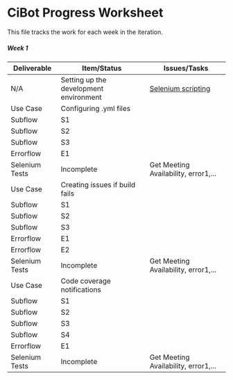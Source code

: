 # CiBot Progress Worksheet

This file tracks the work for each week in the iteration.

##### Week 1

| Deliverable   | Item/Status   |  Issues/Tasks
| ------------- | ------------  |  ------------
| N/A      | Setting up the development environment         | [Selenium scripting](https://www.pivotaltracker.com/story/show/151828818)
| Use Case      | Configuring .yml files         | &nbsp;
| Subflow      | S1             |  &nbsp;
| Subflow      | S2             |  &nbsp;
| Subflow      | S3             |  &nbsp;
| Errorflow    | E1             |  &nbsp;
| Selenium Tests| Incomplete    | Get Meeting Availability, error1,...
| Use Case      | Creating issues if build fails         | &nbsp;
| Subflow      | S1             |  &nbsp;
| Subflow      | S2             |  &nbsp;
| Subflow      | S3             |  &nbsp;
| Errorflow    | E1             |  &nbsp;
| Errorflow    | E2             |  &nbsp;
| Selenium Tests| Incomplete    | Get Meeting Availability, error1,...
| Use Case      | Code coverage notifications        | &nbsp;
| Subflow      | S1             |  &nbsp;
| Subflow      | S2             |  &nbsp;
| Subflow      | S3             |  &nbsp;
| Subflow      | S4             |  &nbsp;
| Errorflow    | E1             |  &nbsp;
| Selenium Tests| Incomplete    | Get Meeting Availability, error1,...
